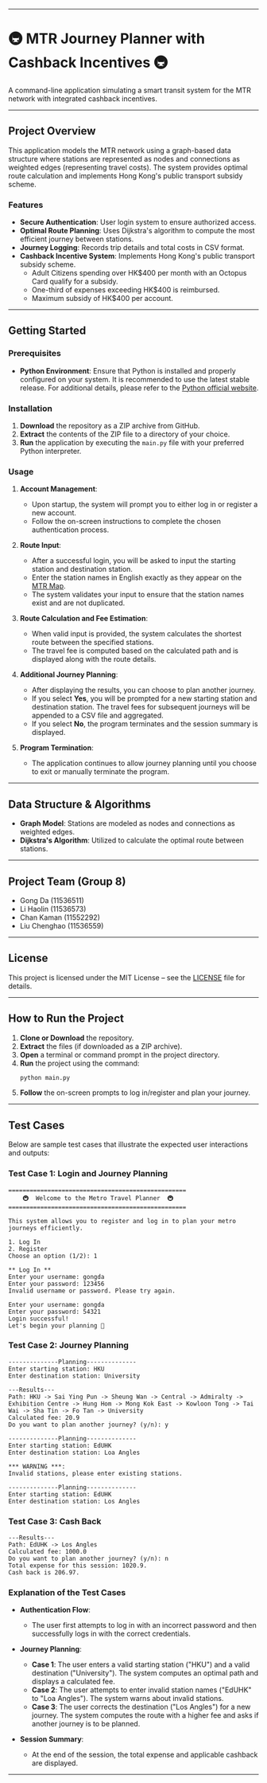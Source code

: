 
---

# 🚇 MTR Journey Planner with Cashback Incentives 🚇

A command-line application simulating a smart transit system for the MTR network with integrated cashback incentives.

---

## Project Overview

This application models the MTR network using a graph-based data structure where stations are represented as nodes and connections as weighted edges (representing travel costs). The system provides optimal route calculation and implements Hong Kong's public transport subsidy scheme.

### Features

- **Secure Authentication**: User login system to ensure authorized access.
- **Optimal Route Planning**: Uses Dijkstra's algorithm to compute the most efficient journey between stations.
- **Journey Logging**: Records trip details and total costs in CSV format.
- **Cashback Incentive System**: Implements Hong Kong's public transport subsidy scheme.
  - Adult Citizens spending over HK$400 per month with an Octopus Card qualify for a subsidy.
  - One-third of expenses exceeding HK$400 is reimbursed.
  - Maximum subsidy of HK$400 per account.

---

## Getting Started

### Prerequisites

- **Python Environment**: Ensure that Python is installed and properly configured on your system. It is recommended to use the latest stable release. For additional details, please refer to the [Python official website](https://python.org).

### Installation

1. **Download** the repository as a ZIP archive from GitHub.
2. **Extract** the contents of the ZIP file to a directory of your choice.
3. **Run** the application by executing the `main.py` file with your preferred Python interpreter.

### Usage

1. **Account Management**:
   - Upon startup, the system will prompt you to either log in or register a new account.
   - Follow the on-screen instructions to complete the chosen authentication process.

2. **Route Input**:
   - After a successful login, you will be asked to input the starting station and destination station.
   - Enter the station names in English exactly as they appear on the [MTR Map](https://www.mtr.com.hk/archive/en/services/routemap.pdf).
   - The system validates your input to ensure that the station names exist and are not duplicated.

3. **Route Calculation and Fee Estimation**:
   - When valid input is provided, the system calculates the shortest route between the specified stations.
   - The travel fee is computed based on the calculated path and is displayed along with the route details.

4. **Additional Journey Planning**:
   - After displaying the results, you can choose to plan another journey.
   - If you select **Yes**, you will be prompted for a new starting station and destination station. The travel fees for subsequent journeys will be appended to a CSV file and aggregated.
   - If you select **No**, the program terminates and the session summary is displayed.

5. **Program Termination**:
   - The application continues to allow journey planning until you choose to exit or manually terminate the program.

---

## Data Structure & Algorithms

- **Graph Model**: Stations are modeled as nodes and connections as weighted edges.
- **Dijkstra's Algorithm**: Utilized to calculate the optimal route between stations.

---

## Project Team (Group 8)

- Gong Da (11536511)
- Li Haolin (11536573)
- Chan Kaman (11552292)
- Liu Chenghao (11536559)

---

## License

This project is licensed under the MIT License – see the [LICENSE](LICENSE) file for details.

---

## How to Run the Project

1. **Clone or Download** the repository.
2. **Extract** the files (if downloaded as a ZIP archive).
3. **Open** a terminal or command prompt in the project directory.
4. **Run** the project using the command:
   ```bash
   python main.py
   ```
5. **Follow** the on-screen prompts to log in/register and plan your journey.

---

## Test Cases

Below are sample test cases that illustrate the expected user interactions and outputs:

### Test Case 1: Login and Journey Planning

```
==================================================
    🚇  Welcome to the Metro Travel Planner  🚇     
==================================================

This system allows you to register and log in to plan your metro journeys efficiently.

1. Log In
2. Register
Choose an option (1/2): 1

** Log In **
Enter your username: gongda
Enter your password: 123456
Invalid username or password. Please try again.

Enter your username: gongda
Enter your password: 54321
Login successful!
Let's begin your planning 🚊
``` 
### Test Case 2: Journey Planning
``` 
--------------Planning--------------
Enter starting station: HKU
Enter destination station: University

---Results---
Path: HKU -> Sai Ying Pun -> Sheung Wan -> Central -> Admiralty -> Exhibition Centre -> Hung Hom -> Mong Kok East -> Kowloon Tong -> Tai Wai -> Sha Tin -> Fo Tan -> University
Calculated fee: 20.9
Do you want to plan another journey? (y/n): y

--------------Planning--------------
Enter starting station: EdUHK
Enter destination station: Loa Angles

*** WARNING ***: 
Invalid stations, please enter existing stations.

--------------Planning--------------
Enter starting station: EdUHK
Enter destination station: Los Angles
``` 
### Test Case 3: Cash Back

``` 
---Results---
Path: EdUHK -> Los Angles
Calculated fee: 1000.0
Do you want to plan another journey? (y/n): n
Total expense for this session: 1020.9.
Cash back is 206.97.
```

### Explanation of the Test Cases

- **Authentication Flow**:  
  - The user first attempts to log in with an incorrect password and then successfully logs in with the correct credentials.
  
- **Journey Planning**:  
  - **Case 1**: The user enters a valid starting station ("HKU") and a valid destination ("University"). The system computes an optimal path and displays a calculated fee.
  - **Case 2**: The user attempts to enter invalid station names ("EdUHK" to "Loa Angles"). The system warns about invalid stations.
  - **Case 3**: The user corrects the destination ("Los Angles") for a new journey. The system computes the route with a higher fee and asks if another journey is to be planned.

- **Session Summary**:  
  - At the end of the session, the total expense and applicable cashback are displayed.

---

